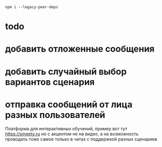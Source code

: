 `npm i --legacy-peer-deps`


# todo
# добавить отложенные сообщения
# добавить случайный выбор вариантов сценария
# отправка сообщений от лица разных пользователей


Платформа для интерактивных обучений, пример вот тут https://smeety.ru но с акцентом не на видео, а на возможность проводить тоже самое только в чатах с поддержкой разных сценариев
